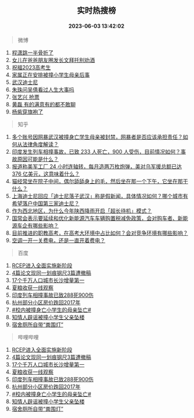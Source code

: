 <div align="center"><h2>实时热搜榜</h2><h4>2023-06-03 13:42:02</h4></div>

> 微博  

1. [程潇跳一半骨折了](https://s.weibo.com/weibo?q=%23%E7%A8%8B%E6%BD%87%E8%B7%B3%E4%B8%80%E5%8D%8A%E9%AA%A8%E6%8A%98%E4%BA%86%23&t=31&band_rank=1&Refer=top)<br />
2. [女儿在爸爸朋友圈发长文拜托别劝酒](https://s.weibo.com/weibo?q=%23%E5%A5%B3%E5%84%BF%E5%9C%A8%E7%88%B8%E7%88%B8%E6%9C%8B%E5%8F%8B%E5%9C%88%E5%8F%91%E9%95%BF%E6%96%87%E6%8B%9C%E6%89%98%E5%88%AB%E5%8A%9D%E9%85%92%23&t=31&band_rank=2&Refer=top)<br />
3. [祝福2023高考生](https://s.weibo.com/weibo?q=%23%E7%A5%9D%E7%A6%8F2023%E9%AB%98%E8%80%83%E7%94%9F%23&t=31&band_rank=3&Refer=top)<br />
4. [家属正在安排被撞小学生母亲后事](https://s.weibo.com/weibo?q=%23%E5%AE%B6%E5%B1%9E%E6%AD%A3%E5%9C%A8%E5%AE%89%E6%8E%92%E8%A2%AB%E6%92%9E%E5%B0%8F%E5%AD%A6%E7%94%9F%E6%AF%8D%E4%BA%B2%E5%90%8E%E4%BA%8B%23&t=31&band_rank=4&Refer=top)<br />
5. [武汉迪士尼](https://s.weibo.com/weibo?q=%23%E6%AD%A6%E6%B1%89%E8%BF%AA%E5%A3%AB%E5%B0%BC%23&t=31&band_rank=5&Refer=top)<br />
6. [朱珠问吴倩看过人生大事吗](https://s.weibo.com/weibo?q=%23%E6%9C%B1%E7%8F%A0%E9%97%AE%E5%90%B4%E5%80%A9%E7%9C%8B%E8%BF%87%E4%BA%BA%E7%94%9F%E5%A4%A7%E4%BA%8B%E5%90%97%23&t=31&band_rank=6&Refer=top)<br />
7. [张艺兴 抢票](https://s.weibo.com/weibo?q=%E5%BC%A0%E8%89%BA%E5%85%B4%20%E6%8A%A2%E7%A5%A8&t=31&band_rank=7&Refer=top)<br />
8. [黄磊 有的满意有的都不敢聊](https://s.weibo.com/weibo?q=%E9%BB%84%E7%A3%8A%20%E6%9C%89%E7%9A%84%E6%BB%A1%E6%84%8F%E6%9C%89%E7%9A%84%E9%83%BD%E4%B8%8D%E6%95%A2%E8%81%8A&t=31&band_rank=8&Refer=top)<br />
9. [杨紫穿旗袍了](https://s.weibo.com/weibo?q=%23%E6%9D%A8%E7%B4%AB%E7%A9%BF%E6%97%97%E8%A2%8D%E4%BA%86%23&t=31&band_rank=9&Refer=top)<br />

> 知乎  

1. [多个账号因网暴武汉被撞身亡学生母亲被封禁，网暴者是否应该承担责任？如何从法律角度解读？](https://www.zhihu.com/question/604552148)<br />
2. [印度发生列车相撞事故，已致 233 人死亡，900 人受伤，目前情况如何？事故原因可能是什么？](https://www.zhihu.com/question/604551488)<br />
3. [报道称美军工厂 24 小时连轴转，每月造两万枚炮弹，美对乌军援总额已达 376 亿美元，这意味着什么？](https://www.zhihu.com/question/604500833)<br />
4. [猫经常坐在院子中间，偶尔舔舔身上的毛，然后坐在那一个下午，它坐在那干什么？](https://www.zhihu.com/question/603451215)<br />
5. [上海迪士尼回应「迪士尼落子武汉」称是假新闻，具体情况如何？哪个城市有希望落户中国第三家迪士尼？](https://www.zhihu.com/question/604556644)<br />
6. [作为西北地区，为什么今年陕西降雨开启「超长待机」模式？](https://www.zhihu.com/question/604228404)<br />
7. [国常会表示要延续和优化新能源汽车车辆购置税减免政策，会对购车者、新能源车企有哪些影响？](https://www.zhihu.com/question/604552749)<br />
8. [目前推进的职教高考，在高考大环境中占比如何？会对竞争环境有哪些影响？](https://www.zhihu.com/question/604528355)<br />
9. [空调一开一关费电，还是一直开着费电？](https://www.zhihu.com/question/285831334)<br />

> 百度  

1. [RCEP进入全面实施新阶段](https://www.baidu.com/s?wd=RCEP%E8%BF%9B%E5%85%A5%E5%85%A8%E9%9D%A2%E5%AE%9E%E6%96%BD%E6%96%B0%E9%98%B6%E6%AE%B5&sa=fyb_news&rsv_dl=fyb_news)<br />
2. [4篇论文现同一划痕钢尺3篇遭撤稿](https://www.baidu.com/s?wd=4%E7%AF%87%E8%AE%BA%E6%96%87%E7%8E%B0%E5%90%8C%E4%B8%80%E5%88%92%E7%97%95%E9%92%A2%E5%B0%BA3%E7%AF%87%E9%81%AD%E6%92%A4%E7%A8%BF&sa=fyb_news&rsv_dl=fyb_news)<br />
3. [17个千万人口城市长沙增量第一](https://www.baidu.com/s?wd=17%E4%B8%AA%E5%8D%83%E4%B8%87%E4%BA%BA%E5%8F%A3%E5%9F%8E%E5%B8%82%E9%95%BF%E6%B2%99%E5%A2%9E%E9%87%8F%E7%AC%AC%E4%B8%80&sa=fyb_news&rsv_dl=fyb_news)<br />
4. [夏粮收获一线观察](https://www.baidu.com/s?wd=%E5%A4%8F%E7%B2%AE%E6%94%B6%E8%8E%B7%E4%B8%80%E7%BA%BF%E8%A7%82%E5%AF%9F&sa=fyb_news&rsv_dl=fyb_news)<br />
5. [印度列车相撞事故已致288死900伤](https://www.baidu.com/s?wd=%E5%8D%B0%E5%BA%A6%E5%88%97%E8%BD%A6%E7%9B%B8%E6%92%9E%E4%BA%8B%E6%95%85%E5%B7%B2%E8%87%B4288%E6%AD%BB900%E4%BC%A4&sa=fyb_news&rsv_dl=fyb_news)<br />
6. [杭州部分小区房价跌回2017年](https://www.baidu.com/s?wd=%E6%9D%AD%E5%B7%9E%E9%83%A8%E5%88%86%E5%B0%8F%E5%8C%BA%E6%88%BF%E4%BB%B7%E8%B7%8C%E5%9B%9E2017%E5%B9%B4&sa=fyb_news&rsv_dl=fyb_news)<br />
7. [#校内被撞身亡小学生的母亲坠亡#](https://www.baidu.com/s?wd=%23%E6%A0%A1%E5%86%85%E8%A2%AB%E6%92%9E%E8%BA%AB%E4%BA%A1%E5%B0%8F%E5%AD%A6%E7%94%9F%E7%9A%84%E6%AF%8D%E4%BA%B2%E5%9D%A0%E4%BA%A1%23&sa=fyb_news&rsv_dl=fyb_news)<br />
8. [知情人辟谣被撞小学生父亲坠楼](https://www.baidu.com/s?wd=%E7%9F%A5%E6%83%85%E4%BA%BA%E8%BE%9F%E8%B0%A3%E8%A2%AB%E6%92%9E%E5%B0%8F%E5%AD%A6%E7%94%9F%E7%88%B6%E4%BA%B2%E5%9D%A0%E6%A5%BC&sa=fyb_news&rsv_dl=fyb_news)<br />
9. [宿舍厕所自带“粪围灯”](https://www.baidu.com/s?wd=%E5%AE%BF%E8%88%8D%E5%8E%95%E6%89%80%E8%87%AA%E5%B8%A6%E2%80%9C%E7%B2%AA%E5%9B%B4%E7%81%AF%E2%80%9D&sa=fyb_news&rsv_dl=fyb_news)<br />

> 哔哩哔哩  

1. [RCEP进入全面实施新阶段](https://www.baidu.com/s?wd=RCEP%E8%BF%9B%E5%85%A5%E5%85%A8%E9%9D%A2%E5%AE%9E%E6%96%BD%E6%96%B0%E9%98%B6%E6%AE%B5&sa=fyb_news&rsv_dl=fyb_news)<br />
2. [4篇论文现同一划痕钢尺3篇遭撤稿](https://www.baidu.com/s?wd=4%E7%AF%87%E8%AE%BA%E6%96%87%E7%8E%B0%E5%90%8C%E4%B8%80%E5%88%92%E7%97%95%E9%92%A2%E5%B0%BA3%E7%AF%87%E9%81%AD%E6%92%A4%E7%A8%BF&sa=fyb_news&rsv_dl=fyb_news)<br />
3. [17个千万人口城市长沙增量第一](https://www.baidu.com/s?wd=17%E4%B8%AA%E5%8D%83%E4%B8%87%E4%BA%BA%E5%8F%A3%E5%9F%8E%E5%B8%82%E9%95%BF%E6%B2%99%E5%A2%9E%E9%87%8F%E7%AC%AC%E4%B8%80&sa=fyb_news&rsv_dl=fyb_news)<br />
4. [夏粮收获一线观察](https://www.baidu.com/s?wd=%E5%A4%8F%E7%B2%AE%E6%94%B6%E8%8E%B7%E4%B8%80%E7%BA%BF%E8%A7%82%E5%AF%9F&sa=fyb_news&rsv_dl=fyb_news)<br />
5. [印度列车相撞事故已致288死900伤](https://www.baidu.com/s?wd=%E5%8D%B0%E5%BA%A6%E5%88%97%E8%BD%A6%E7%9B%B8%E6%92%9E%E4%BA%8B%E6%95%85%E5%B7%B2%E8%87%B4288%E6%AD%BB900%E4%BC%A4&sa=fyb_news&rsv_dl=fyb_news)<br />
6. [杭州部分小区房价跌回2017年](https://www.baidu.com/s?wd=%E6%9D%AD%E5%B7%9E%E9%83%A8%E5%88%86%E5%B0%8F%E5%8C%BA%E6%88%BF%E4%BB%B7%E8%B7%8C%E5%9B%9E2017%E5%B9%B4&sa=fyb_news&rsv_dl=fyb_news)<br />
7. [#校内被撞身亡小学生的母亲坠亡#](https://www.baidu.com/s?wd=%23%E6%A0%A1%E5%86%85%E8%A2%AB%E6%92%9E%E8%BA%AB%E4%BA%A1%E5%B0%8F%E5%AD%A6%E7%94%9F%E7%9A%84%E6%AF%8D%E4%BA%B2%E5%9D%A0%E4%BA%A1%23&sa=fyb_news&rsv_dl=fyb_news)<br />
8. [知情人辟谣被撞小学生父亲坠楼](https://www.baidu.com/s?wd=%E7%9F%A5%E6%83%85%E4%BA%BA%E8%BE%9F%E8%B0%A3%E8%A2%AB%E6%92%9E%E5%B0%8F%E5%AD%A6%E7%94%9F%E7%88%B6%E4%BA%B2%E5%9D%A0%E6%A5%BC&sa=fyb_news&rsv_dl=fyb_news)<br />
9. [宿舍厕所自带“粪围灯”](https://www.baidu.com/s?wd=%E5%AE%BF%E8%88%8D%E5%8E%95%E6%89%80%E8%87%AA%E5%B8%A6%E2%80%9C%E7%B2%AA%E5%9B%B4%E7%81%AF%E2%80%9D&sa=fyb_news&rsv_dl=fyb_news)<br />
